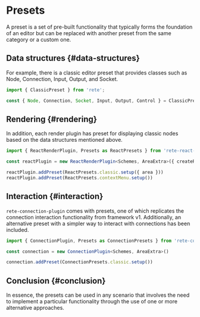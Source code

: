 # Presets

A preset is a set of pre-built functionality that typically forms the foundation of an editor but can be replaced with another preset from the same category or a custom one.

## Data structures {#data-structures}

For example, there is a classic editor preset that provides classes such as Node, Connection, Input, Output, and Socket.
```ts
import { ClassicPreset } from 'rete';

const { Node, Connection, Socket, Input, Output, Control } = ClassicPreset
```

## Rendering {#rendering}

In addition, each render plugin has preset for displaying classic nodes based on the data structures mentioned above.

```ts
import { ReactRenderPlugin, Presets as ReactPresets } from 'rete-react-render-plugin'

const reactPlugin = new ReactRenderPlugin<Schemes, AreaExtra>({ createRoot })

reactPlugin.addPreset(ReactPresets.classic.setup({ area }))
reactPlugin.addPreset(ReactPresets.contextMenu.setup())
```

## Interaction {#interaction}

`rete-connection-plugin` comes with presets, one of which replicates the connection interaction functionality from framework v1. Additionally, an alternative preset with a simpler way to interact with connections has been included.

```ts
import { ConnectionPlugin, Presets as ConnectionPresets } from 'rete-connection-plugin'

const connection = new ConnectionPlugin<Schemes, AreaExtra>()

connection.addPreset(ConnectionPresets.classic.setup())
```

## Conclusion {#conclusion}

In essence, the presets can be used in any scenario that involves the need to implement a particular functionality through the use of one or more alternative approaches.
